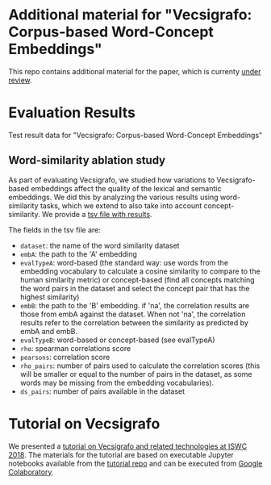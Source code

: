 # Additional material for "Vecsigrafo: Corpus-based Word-Concept Embeddings"

This repo contains additional material for the paper, which is currenty [under review](http://www.semantic-web-journal.net/content/vecsigrafo-corpus-based-word-concept-embeddings-bridging-statistic-symbolic-representational).

# Evaluation Results

Test result data for "Vecsigrafo: Corpus-based Word-Concept Embeddings"

## Word-similarity ablation study
As part of evaluating Vecsigrafo, we studied how variations to Vecsigrafo-based embeddings affect the quality of the lexical and semantic embeddings. We did this by analyzing the various results using word-similarity tasks,  which  we  extend  to  also  take  into  account concept-similarity. We provide a [tsv file with results](https://github.com/HybridNLP2018/vecsigrafo-paper/blob/master/vecsigrafo-ablation-study-wordsim-20180816.tsv).

The fields in the tsv file are:
  * `dataset`: the name of the word similarity dataset
  * `embA`: the path to the 'A' embedding
  * `evalTypeA`: word-based (the standard way: use words from the embedding vocabulary to calculate a cosine similarity to compare to the human similarity metric) or concept-based (find all concepts matching the word pairs in the dataset and select the concept pair that has the highest similarity)
  * `embB`: the path to the 'B' embedding. if 'na', the correlation results are those from embA against the dataset. When not 'na', the correlation results refer to the correlation between the similarity as predicted by embA and embB.
  * `evalTypeB`: word-based or concept-based (see evalTypeA)
  * `rho`: spearman correlations score
  * `pearsons`: correlation score
  * `rho_pairs`: number of pairs used to calculate the correlation scores (this will be smaller or equal to the number of pairs in the dataset, as some words may be missing from the embedding vocabularies).
  * `ds_pairs`: number of pairs available in the dataset

# Tutorial on Vecsigrafo

We presented a [tutorial on Vecsigrafo and related technologies at ISWC 2018](http://expertsystemlab.com/hybridNLP18/). The materials for the tutorial are based on executable Jupyter notebooks available from the [tutorial repo](https://github.com/HybridNLP2018/tutorial) and can be executed from [Google Colaboratory](https://colab.research.google.com).
